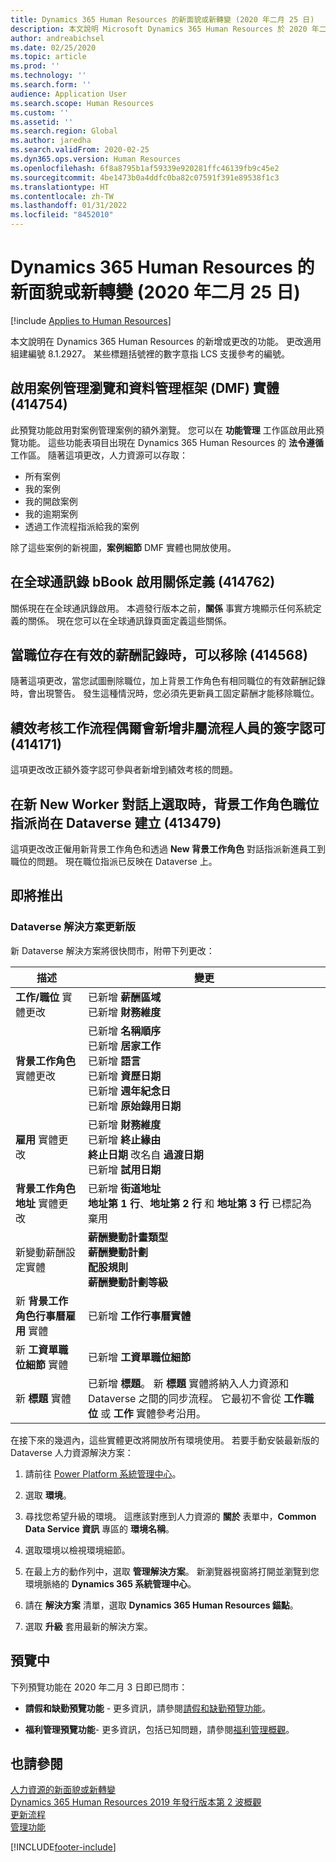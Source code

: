 ```yaml
---
title: Dynamics 365 Human Resources 的新面貌或新轉變 (2020 年二月 25 日)
description: 本文說明 Microsoft Dynamics 365 Human Resources 於 2020 年二月25 日新增或更改的功能。
author: andreabichsel
ms.date: 02/25/2020
ms.topic: article
ms.prod: ''
ms.technology: ''
ms.search.form: ''
audience: Application User
ms.search.scope: Human Resources
ms.custom: ''
ms.assetid: ''
ms.search.region: Global
ms.author: jaredha
ms.search.validFrom: 2020-02-25
ms.dyn365.ops.version: Human Resources
ms.openlocfilehash: 6f8a8795b1af59339e920281ffc46139fb9c45e2
ms.sourcegitcommit: 4be1473b0a4ddfc0ba82c07591f391e89538f1c3
ms.translationtype: HT
ms.contentlocale: zh-TW
ms.lasthandoff: 01/31/2022
ms.locfileid: "8452010"
---
```

# <a name="whats-new-or-changed-in-dynamics-365-human-resources-february-25-2020"></a>Dynamics 365 Human Resources 的新面貌或新轉變 (2020 年二月 25 日)

[!include [Applies to Human Resources](../includes/applies-to-hr.md)]



本文說明在 Dynamics 365 Human Resources 的新增或更改的功能。 更改適用組建編號 8.1.2927。 某些標題括號裡的數字意指 LCS 支援參考的編號。

## <a name="enable-case-management-navigation-and-data-management-framework-dmf-entity-414754"></a>啟用案例管理瀏覽和資料管理框架 (DMF) 實體 (414754)

此預覽功能啟用對案例管理案例的額外瀏覽。 您可以在 **功能管理** 工作區啟用此預覽功能。 這些功能表項目出現在 Dynamics 365 Human Resources 的 **法令遵循** 工作區。 隨著這項更改，人力資源可以存取：

- 所有案例
- 我的案例
- 我的開啟案例
- 我的逾期案例
- 透過工作流程指派給我的案例

除了這些案例的新視圖，**案例細節** DMF 實體也開放使用。

## <a name="enable-relationship-definitions-in-global-address-bbook-414762"></a>在全球通訊錄 bBook 啟用關係定義 (414762)

關係現在在全球通訊錄啟用。 本週發行版本之前，**關係** 事實方塊顯示任何系統定義的關係。 現在您可以在全球通訊錄頁面定義這些關係。

## <a name="a-position-can-be-removed-when-active-compensation-records-exist-for-the-position-414568"></a>當職位存在有效的薪酬記錄時，可以移除 (414568)

隨著這項更改，當您試圖刪除職位，加上背景工作角色有相同職位的有效薪酬記錄時，會出現警告。 發生這種情況時，您必須先更新員工固定薪酬才能移除職位。

## <a name="performance-review-workflow-occasionally-adds-sign-offs-from-people-who-are-not-part-of-the-process-414171"></a>績效考核工作流程偶爾會新增非屬流程人員的簽字認可 (414171)

這項更改改正額外簽字認可參與者新增到績效考核的問題。

## <a name="worker-position-assignment-not-created-in-dataverse-when-selected-on-the-new-worker-dialog-413479"></a>在新 New Worker 對話上選取時，背景工作角色職位指派尚在 Dataverse 建立 (413479)

這項更改改正僱用新背景工作角色和透過 **New 背景工作角色** 對話指派新進員工到職位的問題。 現在職位指派已反映在 Dataverse 上。

## <a name="coming-soon"></a>即將推出

### <a name="updated-dataverse-solution"></a>Dataverse 解決方案更新版

新 Dataverse 解決方案將很快問市，附帶下列更改：

| 描述 | 變更 |
| ----------------------------------------- | --- |
| **工作/職位** 實體更改 | 已新增 **薪酬區域**</br>已新增 **財務維度** |
| **背景工作角色** 實體更改 | 已新增 **名稱順序**</br>已新增 **居家工作**</br>已新增 **語言**</br>已新增 **資歷日期**</br>已新增 **週年紀念日**</br>已新增 **原始錄用日期** |
| **雇用** 實體更改 | 已新增 **財務維度**</br>已新增 **終止緣由**</br>**終止日期** 改名自 **過渡日期**</br>已新增 **試用日期** |
| **背景工作角色地址** 實體更改 | 已新增 **街道地址**</br>**地址第 1 行**、**地址第 2 行** 和 **地址第 3 行** 已標記為棄用 |
| 新變動薪酬設定實體 | **薪酬變動計畫類型**</br>**薪酬變動計劃**</br>**配股規則**</br>**薪酬變動計劃等級** |
| 新 **背景工作角色行事曆雇用** 實體 | 已新增 **工作行事曆實體** |
| 新 **工資單職位細節** 實體 | 已新增 **工資單職位細節** |
| 新 **標題** 實體 | 已新增 **標題**。 新 **標題** 實體將納入人力資源和 Dataverse 之間的同步流程。 它最初不會從 **工作職位** 或 **工作** 實體參考沿用。 |

在接下來的幾週內，這些實體更改將開放所有環境使用。 若要手動安裝最新版的 Dataverse 人力資源解決方案：

1.  請前往 [Power Platform 系統管理中心](https://admin.powerplatform.microsoft.com)。

2.  選取 **環境**。

3.  尋找您希望升級的環境。 這應該對應到人力資源的 **關於** 表單中，**Common Data Service 資訊** 專區的 **環境名稱**。

4.  選取環境以檢視環境細節。

5.  在最上方的動作列中，選取 **管理解決方案**。 新瀏覽器視窗將打開並瀏覽到您環境脈絡的 **Dynamics 365 系統管理中心**。

6.  請在 **解決方案** 清單，選取 **Dynamics 365 Human Resources 錨點**。

7.  選取 **升級** 套用最新的解決方案。

## <a name="in-preview"></a>預覽中

下列預覽功能在 2020 年二月 3 日即已問市：

- **請假和缺勤預覽功能**  - 更多資訊，請參閱[請假和缺勤預覽功能](hr-leave-and-absence-overview.md?leave-and-absence-preview-features)。

- **福利管理預覽功能**- 更多資訊，包括已知問題，請參閱[福利管理概觀](hr-benefits-management-overview.md)。

## <a name="see-also"></a>也請參閱

[人力資源的新面貌或新轉變](hr-admin-whats-new.md)</br>
[Dynamics 365 Human Resources 2019 年發行版本第 2 波概觀](/dynamics365-release-plan/2019wave2/dynamics365-human-resources/)</br>
[更新流程](hr-admin-setup-update-process.md)</br>
[管理功能](hr-admin-manage-features.md)

[!INCLUDE[footer-include](../includes/footer-banner.md)]